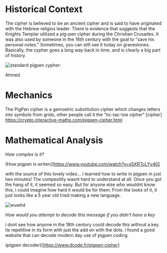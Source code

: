 # Historical Context
The cipher is believed to be an ancient cipher and is said to have originated with the Hebrew religios leader. There is evidence that suggests that the Knights Templar utilized a pig-pen cipher during the Christian Crusades. It was also used by someone in the 16th century with the goal to "save his personal notes." Sometimes, you can still see it today on gravestones. Basically, the cypher goes a long way back in time, and is clearly a big part of history. 

![standard pigpen cypher:](http://crypto.interactive-maths.com/uploads/1/1/3/4/11345755/8550539_orig.gif)

Ahmed
# Mechanics 

The PigPen cipher is a gemoetric substitution cipher which changes letters into symbols from grids, other people call it the "tic-tac-toe cipher"
[cipher] https://crypto.interactive-maths.com/pigpen-cipher.html


# Mathematical Analysis

*How complex is it?*

(How pigpen is writen)[https://www.youtube.com/watch?v=s5XRTcLYy40]

with the source of this lovely video... i learned how to write in pigpen in just two minutes!  The compexility wasnt hard to understand at all.  Once you got the hang of it, it seemed so easy.  But for anyone else who wouldnt know this, i could imagine how hard it would be for them.  From the looks of it, it just looks like a 5 year old tried making a new language.

![wuwhd](http://crypto.interactive-maths.com/uploads/1/1/3/4/11345755/8550539_orig.gif)

*How would you attempt to decode this message if you didn't have a key*

i dont see how anyone in the 18th century could decode this without a key.  its repetitive in its form with just the add on with the dots.  i found a good website that can decode modern day use of pigpen coding.

(pigpen decoder)[https://www.dcode.fr/pigpen-cipher]
